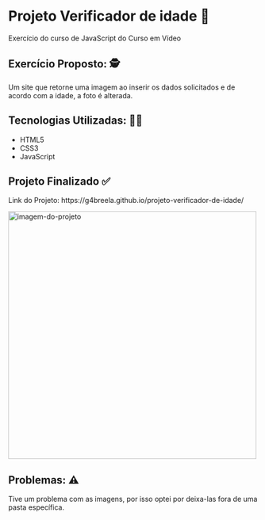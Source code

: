 <h1> Projeto Verificador de idade 🔞 </h1>

Exercício do curso de JavaScript do Curso em Vídeo 

<h2> Exercício Proposto: 🕵️ </h2>
<p>
  Um site que retorne uma imagem ao inserir os dados solicitados e de acordo com a idade, a foto é alterada.
</p>

<h2> Tecnologias Utilizadas: 👩‍💻 </h2>
<ul> 
<li>HTML5</li>
<li>CSS3</li>
<li>JavaScript</li>
</ul>

<h2> Projeto Finalizado ✅ </h2>

<p> Link do Projeto: https://g4breela.github.io/projeto-verificador-de-idade/ </p>

<img alt= "imagem-do-projeto" height="500"
src= https://user-images.githubusercontent.com/103966644/175122504-b2f3f0ff-ff11-4ebe-ab84-c10f5d1f427e.png>

<h2> Problemas: ⚠️ </h2>

<p> Tive um problema com as imagens, por isso optei por deixa-las fora de uma pasta específica. </p>


